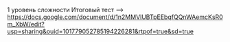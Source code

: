  1 уровень сложности
 Итоговый тест -->
 https://docs.google.com/document/d/1n2MMVlUBTpEEbqfQQnWAemcKsR0m_XbW/edit?usp=sharing&ouid=101779052785194226281&rtpof=true&sd=true
